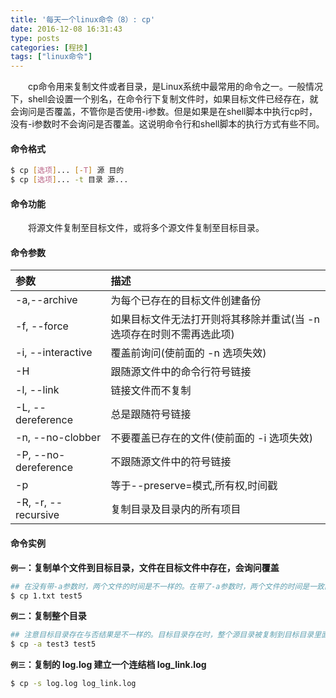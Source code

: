 ```yaml
---
title: '每天一个linux命令（8）: cp'
date: 2016-12-08 16:31:43
type: posts
categories: [程技]
tags: ["linux命令"]
---
```

　　cp命令用来复制文件或者目录，是Linux系统中最常用的命令之一。一般情况下，shell会设置一个别名，在命令行下复制文件时，如果目标文件已经存在，就会询问是否覆盖，不管你是否使用-i参数。但是如果是在shell脚本中执行cp时，没有-i参数时不会询问是否覆盖。这说明命令行和shell脚本的执行方式有些不同。
<!--more -->
#### 命令格式
```bash
$ cp [选项]... [-T] 源 目的
$ cp [选项]... -t 目录 源...
```
#### 命令功能
　　将源文件复制至目标文件，或将多个源文件复制至目标目录。
#### 命令参数
| 参数 | 描述     |
| :------------- | :------------- |
| -a,--archive  |   为每个已存在的目标文件创建备份   |
| -f, --force  |  如果目标文件无法打开则将其移除并重试(当 -n 选项存在时则不需再选此项) |
|  -i, --interactive | 覆盖前询问(使前面的 -n 选项失效)  |
|  -H |  跟随源文件中的命令行符号链接 |
|  -l, --link | 链接文件而不复制  |
|  -L, --dereference |  总是跟随符号链接 |
| -n, --no-clobber  | 不要覆盖已存在的文件(使前面的 -i 选项失效)  |
| -P, --no-dereference  |  不跟随源文件中的符号链接 |
|  -p  | 等于--preserve=模式,所有权,时间戳 |
| -R, -r, --recursive | 复制目录及目录内的所有项目 |
#### 命令实例
**`例一`：复制单个文件到目标目录，文件在目标文件中存在，会询问覆盖**
```bash
## 在没有带-a参数时，两个文件的时间是不一样的。在带了-a参数时，两个文件的时间是一致的。
$ cp 1.txt test5
```
**`例二`：复制整个目录**
```bash
## 注意目标目录存在与否结果是不一样的。目标目录存在时，整个源目录被复制到目标目录里面。
$ cp -a test3 test5
```
**`例三`：复制的 log.log 建立一个连结档 log_link.log**
```bash
$ cp -s log.log log_link.log
```
```
